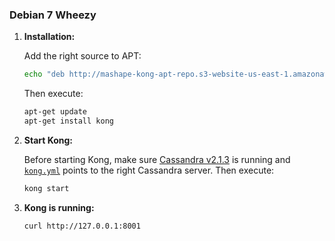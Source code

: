 ### Debian 7 Wheezy

1. **Installation:**

    Add the right source to APT:

    ```bash
    echo "deb http://mashape-kong-apt-repo.s3-website-us-east-1.amazonaws.com/debian/wheezy/ kong main" | sudo tee -a /etc/apt/sources.list
    ```

    Then execute:

    ```bash
    apt-get update
    apt-get install kong
    ```


2. **Start Kong:**

    Before starting Kong, make sure [Cassandra v2.1.3](http://cassandra.apache.org/) is running and [`kong.yml`](/docs/getting-started/configuration/) points to the right Cassandra server. Then execute:

    ```bash
    kong start
    ```

3. **Kong is running:**

    ```bash
    curl http://127.0.0.1:8001
    ```
